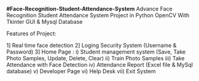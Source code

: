 **#Face-Recognition-Student-Attendance-System**
Advance Face Recognition Student Attendance System Project in Python OpenCV With Tkinter GUI & Mysql Database

Features of Project:

1] Real time face detection 2] Loging Security System (Username & Password) 3] Home Page : i) Student management system (Save, Take Photo Samples, Update, Delete, Clear) ii) Train Photo Samples iii) Take Attendance with Face Detection iv) Attendance Report (Excel file & MySql database) v) Developer Page vi) Help Desk vii) Exit System
